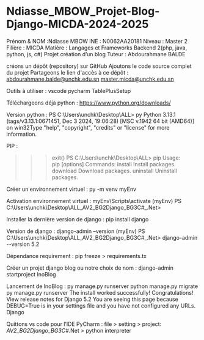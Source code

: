 # Ndiasse_MBOW_Projet-Blog-Django-MICDA-2024-2025

Prénom & NOM :Ndiasse MBOW
INE : N0062AA20181
Niveau : Master 2 
Filière : MICDA
Matière : Langages et Frameworks Backend 2(php, java, python, js, c#)
Projet création d’un blog 
Tuteur : Abdourahmane BALDE

créons un dépôt (repository) sur GitHub
Ajoutons le code source complet du projet
Partageons le lien d'accès à ce dépôt :
abdourahmane.balde@unchk.edu.sn
master.micda@unchk.edu.sn




Outils à utiliser :
  vscode pycharm TablePlusSetup
  
Téléchargeons déjà python : 
  https://www.python.org/downloads/

Version python : 
  PS C:\Users\unchk\Desktop\ALL> py
  Python 3.13.1 (tags/v3.13.1:0671451, Dec  3 2024, 19:06:28) [MSC v.1942 64 bit (AMD64)] on win32Type "help", "copyright", "credits" or "license" for more information.

PIP : 
  >>> exit()
  PS C:\Users\unchk\Desktop\ALL> pip
  Usage:   
  pip <command> [options]
  Commands:
  install                     Install packages.
  download                    Download packages.
  uninstall                   Uninstall packages.

Créer un environnement virtuel : 
  py -m venv myEnv

Activation environnement virtuel : 
  myEnv\Scripts\activate
  (myEnv) PS C:\Users\unchk\Desktop\ALL\_AV2_BG2Django_BG3C#_.Net> 

Installer la dernière version de django : 
  pip install django

Version de django : 
  django-admin –version
  (myEnv) PS C:\Users\unchk\Desktop\ALL\_AV2_BG2Django_BG3C#_.Net> django-admin --version
  5.2

Dépendance requirement : 
  pip freeze > requirements.tx

Créer un projet django blog ou notre choix de nom : 
  django-admin startproject lnoBlog

Lancement de lnoBlog : 
  py manage.py runserver 
  python manage.py migrate
  py manage.py runserver 
  The install worked successfully! Congratulations!
  View release notes for Django 5.2
  You are seeing this page because DEBUG=True is in your settings file and you have not configured any URLs.
  Django

Quittons vs code pour l’IDE PyCharm : 
  file > setting > project: _AV2_BG2Django_BG3C#_.Net > python interpreter
